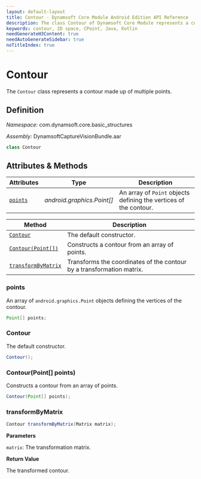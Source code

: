 ```yaml
---
layout: default-layout
title: Contour - Dynamsoft Core Module Android Edition API Reference
description: The class Contour of Dynamsoft Core Module represents a contour in 2D space, which contains an array of CPoint objects, representing the vertices of the contour.
keywords: contour, 2D space, CPoint, Java, Kotlin
needGenerateH3Content: true
needAutoGenerateSidebar: true
noTitleIndex: true
---
```


# Contour

The `Contour` class represents a contour made up of multiple points.

## Definition

*Namespace:* com.dynamsoft.core.basic_structures

*Assembly:* DynamsoftCaptureVisionBundle.aar

```java
class Contour
```

## Attributes & Methods

| Attributes | Type | Description |
| ---------- | ---- | ----------- |
| [`points`](#points) | *android.graphics.Point[]* | An array of `Point` objects defining the vertices of the contour. |

| Method | Description |
|------- |-------------|
| [`Contour`](#contour-1) | The default constructor. |
| [`Contour(Point[])`](#contourpoint-points) | Constructs a contour from an array of points. |
| [`transformByMatrix`](#transformbymatrix) | Transforms the coordinates of the contour by a transformation matrix. |

### points

An array of `android.graphics.Point` objects defining the vertices of the contour.

```java
Point[] points;
```

### Contour

The default constructor.

```java
Contour();
```

### Contour(Point[] points)

Constructs a contour from an array of points.

```java
Contour(Point[] points);
```

### transformByMatrix

```java
Contour transformByMatrix(Matrix matrix);
```

**Parameters**

`matrix`: The transformation matrix.

**Return Value**

The transformed contour.
